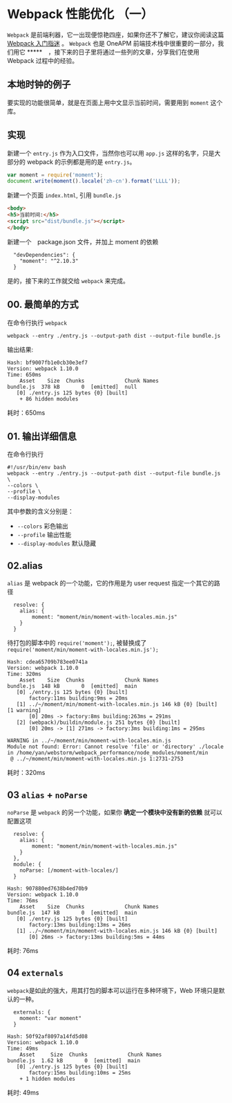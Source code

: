 # Webpack 性能优化 （一）

`Webpack` 是前端利器，它一出现便惊艳四座，如果你还不了解它，建议你阅读这篇 [Webpack 入门指迷](http://segmentfault.com/a/1190000002551952) 。
`Webpack` 也是 OneAPM 前端技术栈中很重要的一部分，我们用它 *****　，接下来的日子里将通过一些列的文章，分享我们在使用 Webpack 过程中的经验。

## 本地时钟的例子

要实现的功能很简单，就是在页面上用中文显示当前时间，需要用到 `moment` 这个库。

## 实现

新建一个 `entry.js` 作为入口文件，当然你也可以用 `app.js` 这样的名字，只是大部分的 webpack 的示例都是用的是 `entry.js`。

```js
var moment = require('moment');
document.write(moment().locale('zh-cn').format('LLLL'));
```

新建一个页面 `index.html`, 引用 `bundle.js` 

```html
<body>
<h5>当前时间:</h5>
<script src="dist/bundle.js"></script>
</body>
```

新建一个　package.json 文件，并加上 moment 的依赖

```
  "devDependencies": {
    "moment": "^2.10.3"
  }
```

是的，接下来的工作就交给 `webpack` 来完成。

## 00. 最简单的方式

在命令行执行 `webpack`

```
webpack --entry ./entry.js --output-path dist --output-file bundle.js
```

输出结果:

```
Hash: bf9007fb1e0cb30e3ef7
Version: webpack 1.10.0
Time: 650ms
    Asset    Size  Chunks             Chunk Names
bundle.js  378 kB       0  [emitted]  null
   [0] ./entry.js 125 bytes {0} [built]
    + 86 hidden modules
```

耗时：650ms

## 01. 输出详细信息

在命令行执行

```
#!/usr/bin/env bash
webpack --entry ./entry.js --output-path dist --output-file bundle.js \
--colors \
--profile \
--display-modules
```

其中参数的含义分别是：

- `--colors` 彩色输出
- `--profile` 输出性能
- `--display-modules` 默认隐藏


## 02.alias

`alias` 是 webpack 的一个功能，它的作用是为 user request 指定一个其它的路径

```
  resolve: {
    alias: {
        moment: "moment/min/moment-with-locales.min.js"
    }
  }
```

待打包的脚本中的 `require('moment');`, 被替换成了 `require('moment/min/moment-with-locales.min.js');`

```
Hash: cdea65709b783ee0741a
Version: webpack 1.10.0
Time: 320ms
    Asset    Size  Chunks             Chunk Names
bundle.js  148 kB       0  [emitted]  main
   [0] ./entry.js 125 bytes {0} [built]
       factory:11ms building:9ms = 20ms
   [1] ../~/moment/min/moment-with-locales.min.js 146 kB {0} [built] [1 warning]
       [0] 20ms -> factory:8ms building:263ms = 291ms
   [2] (webpack)/buildin/module.js 251 bytes {0} [built]
       [0] 20ms -> [1] 271ms -> factory:3ms building:1ms = 295ms

WARNING in ../~/moment/min/moment-with-locales.min.js
Module not found: Error: Cannot resolve 'file' or 'directory' ./locale in /home/yan/webstorm/webpack_performance/node_modules/moment/min
 @ ../~/moment/min/moment-with-locales.min.js 1:2731-2753
```

耗时：320ms

## 03 `alias` + `noParse`

`noParse` 是 `webpack` 的另一个功能，如果你 **确定一个模块中没有新的依赖** 就可以配置这项

```
  resolve: {
    alias: {
        moment: "moment/min/moment-with-locales.min.js"
    }
  },
  module: {
    noParse: [/moment-with-locales/]
  }
```

```
Hash: 907880ed7638b4ed70b9
Version: webpack 1.10.0
Time: 76ms
    Asset    Size  Chunks             Chunk Names
bundle.js  147 kB       0  [emitted]  main
   [0] ./entry.js 125 bytes {0} [built]
       factory:13ms building:13ms = 26ms
   [1] ../~/moment/min/moment-with-locales.min.js 146 kB {0} [built]
       [0] 26ms -> factory:13ms building:5ms = 44ms
```

耗时: 76ms

## 04 `externals`

`webpack`是如此的强大，用其打包的脚本可以运行在多种环境下，Web 环境只是默认的一种。

```
  externals: {
    moment: "var moment"
  }
```

```
Hash: 50f92af8097a14fd5d08
Version: webpack 1.10.0
Time: 49ms
    Asset     Size  Chunks             Chunk Names
bundle.js  1.62 kB       0  [emitted]  main
   [0] ./entry.js 125 bytes {0} [built]
       factory:15ms building:10ms = 25ms
    + 1 hidden modules
``` 

耗时: 49ms